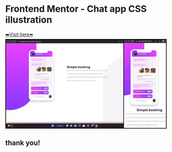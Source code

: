 # Frontend Mentor - Chat app CSS illustration

<a href="https://chat-app-illustration7070.netlify.app/" height="60%" target="_blank" rel="noopener noreferrer">➡️Visit here⬅️ </a>
<img src="../completed-imgs/chat-illustration.jpg"/>

## thank you!

